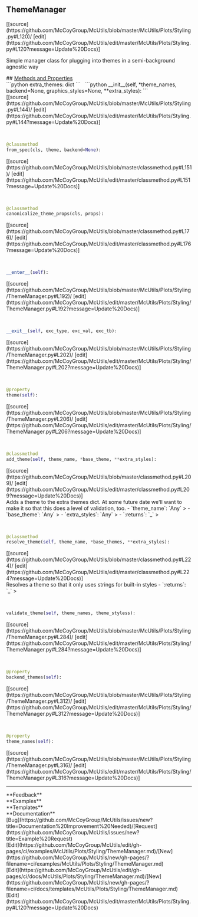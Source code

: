 ## <a id="McUtils.Plots.Styling.ThemeManager">ThemeManager</a> 

<div class="docs-source-link" markdown="1">
[[source](https://github.com/McCoyGroup/McUtils/blob/master/McUtils/Plots/Styling.py#L120)/
[edit](https://github.com/McCoyGroup/McUtils/edit/master/McUtils/Plots/Styling.py#L120?message=Update%20Docs)]
</div>

Simple manager class for plugging into themes in a semi-background agnostic way







<div class="collapsible-section">
 <div class="collapsible-section collapsible-section-header" markdown="1">
## <a class="collapse-link" data-toggle="collapse" href="#methods" markdown="1"> Methods and Properties</a> <a class="float-right" data-toggle="collapse" href="#methods"><i class="fa fa-chevron-down"></i></a>
 </div>
 <div class="collapsible-section collapsible-section-body collapse show" id="methods" markdown="1">
 ```python
extra_themes: dict
```
<a id="McUtils.Plots.Styling.ThemeManager.__init__" class="docs-object-method">&nbsp;</a> 
```python
__init__(self, *theme_names, backend=None, graphics_styles=None, **extra_styles): 
```
<div class="docs-source-link" markdown="1">
[[source](https://github.com/McCoyGroup/McUtils/blob/master/McUtils/Plots/Styling.py#L144)/
[edit](https://github.com/McCoyGroup/McUtils/edit/master/McUtils/Plots/Styling.py#L144?message=Update%20Docs)]
</div>


<a id="McUtils.Plots.Styling.ThemeManager.from_spec" class="docs-object-method">&nbsp;</a> 
```python
@classmethod
from_spec(cls, theme, backend=None): 
```
<div class="docs-source-link" markdown="1">
[[source](https://github.com/McCoyGroup/McUtils/blob/master/classmethod.py#L151)/
[edit](https://github.com/McCoyGroup/McUtils/edit/master/classmethod.py#L151?message=Update%20Docs)]
</div>


<a id="McUtils.Plots.Styling.ThemeManager.canonicalize_theme_props" class="docs-object-method">&nbsp;</a> 
```python
@classmethod
canonicalize_theme_props(cls, props): 
```
<div class="docs-source-link" markdown="1">
[[source](https://github.com/McCoyGroup/McUtils/blob/master/classmethod.py#L176)/
[edit](https://github.com/McCoyGroup/McUtils/edit/master/classmethod.py#L176?message=Update%20Docs)]
</div>


<a id="McUtils.Plots.Styling.ThemeManager.__enter__" class="docs-object-method">&nbsp;</a> 
```python
__enter__(self): 
```
<div class="docs-source-link" markdown="1">
[[source](https://github.com/McCoyGroup/McUtils/blob/master/McUtils/Plots/Styling/ThemeManager.py#L192)/
[edit](https://github.com/McCoyGroup/McUtils/edit/master/McUtils/Plots/Styling/ThemeManager.py#L192?message=Update%20Docs)]
</div>


<a id="McUtils.Plots.Styling.ThemeManager.__exit__" class="docs-object-method">&nbsp;</a> 
```python
__exit__(self, exc_type, exc_val, exc_tb): 
```
<div class="docs-source-link" markdown="1">
[[source](https://github.com/McCoyGroup/McUtils/blob/master/McUtils/Plots/Styling/ThemeManager.py#L202)/
[edit](https://github.com/McCoyGroup/McUtils/edit/master/McUtils/Plots/Styling/ThemeManager.py#L202?message=Update%20Docs)]
</div>


<a id="McUtils.Plots.Styling.ThemeManager.theme" class="docs-object-method">&nbsp;</a> 
```python
@property
theme(self): 
```
<div class="docs-source-link" markdown="1">
[[source](https://github.com/McCoyGroup/McUtils/blob/master/McUtils/Plots/Styling/ThemeManager.py#L206)/
[edit](https://github.com/McCoyGroup/McUtils/edit/master/McUtils/Plots/Styling/ThemeManager.py#L206?message=Update%20Docs)]
</div>


<a id="McUtils.Plots.Styling.ThemeManager.add_theme" class="docs-object-method">&nbsp;</a> 
```python
@classmethod
add_theme(self, theme_name, *base_theme, **extra_styles): 
```
<div class="docs-source-link" markdown="1">
[[source](https://github.com/McCoyGroup/McUtils/blob/master/classmethod.py#L209)/
[edit](https://github.com/McCoyGroup/McUtils/edit/master/classmethod.py#L209?message=Update%20Docs)]
</div>
Adds a theme to the extra themes dict. At some future date we'll
want to make it so that this does a level of validation, too.
  - `theme_name`: `Any`
    > 
  - `base_theme`: `Any`
    > 
  - `extra_styles`: `Any`
    > 
  - `:returns`: `_`
    >


<a id="McUtils.Plots.Styling.ThemeManager.resolve_theme" class="docs-object-method">&nbsp;</a> 
```python
@classmethod
resolve_theme(self, theme_name, *base_themes, **extra_styles): 
```
<div class="docs-source-link" markdown="1">
[[source](https://github.com/McCoyGroup/McUtils/blob/master/classmethod.py#L224)/
[edit](https://github.com/McCoyGroup/McUtils/edit/master/classmethod.py#L224?message=Update%20Docs)]
</div>
Resolves a theme so that it only uses strings for built-in styles
  - `:returns`: `_`
    >


<a id="McUtils.Plots.Styling.ThemeManager.validate_theme" class="docs-object-method">&nbsp;</a> 
```python
validate_theme(self, theme_names, theme_styless): 
```
<div class="docs-source-link" markdown="1">
[[source](https://github.com/McCoyGroup/McUtils/blob/master/McUtils/Plots/Styling/ThemeManager.py#L284)/
[edit](https://github.com/McCoyGroup/McUtils/edit/master/McUtils/Plots/Styling/ThemeManager.py#L284?message=Update%20Docs)]
</div>


<a id="McUtils.Plots.Styling.ThemeManager.backend_themes" class="docs-object-method">&nbsp;</a> 
```python
@property
backend_themes(self): 
```
<div class="docs-source-link" markdown="1">
[[source](https://github.com/McCoyGroup/McUtils/blob/master/McUtils/Plots/Styling/ThemeManager.py#L312)/
[edit](https://github.com/McCoyGroup/McUtils/edit/master/McUtils/Plots/Styling/ThemeManager.py#L312?message=Update%20Docs)]
</div>


<a id="McUtils.Plots.Styling.ThemeManager.theme_names" class="docs-object-method">&nbsp;</a> 
```python
@property
theme_names(self): 
```
<div class="docs-source-link" markdown="1">
[[source](https://github.com/McCoyGroup/McUtils/blob/master/McUtils/Plots/Styling/ThemeManager.py#L316)/
[edit](https://github.com/McCoyGroup/McUtils/edit/master/McUtils/Plots/Styling/ThemeManager.py#L316?message=Update%20Docs)]
</div>
 </div>
</div>












---


<div markdown="1" class="text-secondary">
<div class="container">
  <div class="row">
   <div class="col" markdown="1">
**Feedback**   
</div>
   <div class="col" markdown="1">
**Examples**   
</div>
   <div class="col" markdown="1">
**Templates**   
</div>
   <div class="col" markdown="1">
**Documentation**   
</div>
   <div class="col" markdown="1">
   
</div>
   <div class="col" markdown="1">
   
</div>
   <div class="col" markdown="1">
   
</div>
</div>
  <div class="row">
   <div class="col" markdown="1">
[Bug](https://github.com/McCoyGroup/McUtils/issues/new?title=Documentation%20Improvement%20Needed)/[Request](https://github.com/McCoyGroup/McUtils/issues/new?title=Example%20Request)   
</div>
   <div class="col" markdown="1">
[Edit](https://github.com/McCoyGroup/McUtils/edit/gh-pages/ci/examples/McUtils/Plots/Styling/ThemeManager.md)/[New](https://github.com/McCoyGroup/McUtils/new/gh-pages/?filename=ci/examples/McUtils/Plots/Styling/ThemeManager.md)   
</div>
   <div class="col" markdown="1">
[Edit](https://github.com/McCoyGroup/McUtils/edit/gh-pages/ci/docs/McUtils/Plots/Styling/ThemeManager.md)/[New](https://github.com/McCoyGroup/McUtils/new/gh-pages/?filename=ci/docs/templates/McUtils/Plots/Styling/ThemeManager.md)   
</div>
   <div class="col" markdown="1">
[Edit](https://github.com/McCoyGroup/McUtils/edit/master/McUtils/Plots/Styling.py#L120?message=Update%20Docs)   
</div>
   <div class="col" markdown="1">
   
</div>
   <div class="col" markdown="1">
   
</div>
   <div class="col" markdown="1">
   
</div>
</div>
</div>
</div>